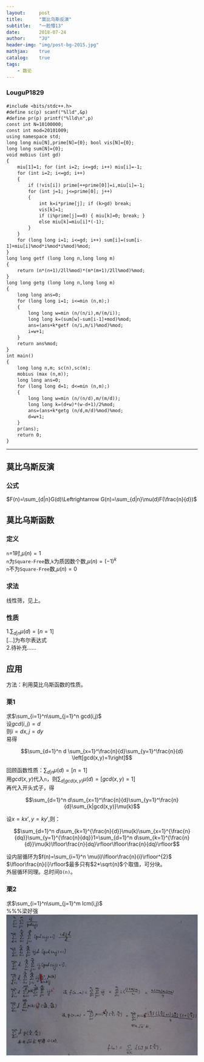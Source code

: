 ```yaml
---
layout:     post
title:      "莫比乌斯反演"
subtitle:   "一脸懵13"
date:       2018-07-24
author:     "JU"
header-img: "img/post-bg-2015.jpg"
mathjax:    true
catalog:    true
tags:
    - 数论
---
```


### LouguP1829

    #include <bits/stdc++.h>
    #define sc(p) scanf("%lld",&p)
    #define pr(p) printf("%lld\n",p)
    const int N=10100000;
    const int mod=20101009;
    using namespace std;
    long long miu[N],prime[N]={0}; bool vis[N]={0};
    long long sum[N]={0};
    void mobius (int gd)
    {
        miu[1]=1; for (int i=2; i<=gd; i++) miu[i]=-1;
        for (int i=2; i<=gd; i++)
        {
            if (!vis[i]) prime[++prime[0]]=i,miu[i]=-1;
            for (int j=1; j<=prime[0]; j++)
            {
                int k=i*prime[j]; if (k>gd) break;
                vis[k]=1;
                if (i%prime[j]==0) { miu[k]=0; break; }
                else miu[k]=miu[i]*(-1);
            }
        }
        for (long long i=1; i<=gd; i++) sum[i]=(sum[i-1]+miu[i]%mod*i%mod*i%mod)%mod;
    }
    long long getf (long long n,long long m)
    {
        return (n*(n+1)/2ll%mod)*(m*(m+1)/2ll%mod)%mod;
    }
    long long getg (long long n,long long m)
    {
        long long ans=0;
        for (long long i=1; i<=min (n,m);)
        {
            long long w=min (n/(n/i),m/(m/i));
            long long k=(sum[w]-sum[i-1]+mod)%mod;
            ans=(ans+k*getf (n/i,m/i)%mod)%mod;
            i=w+1;
        }
        return ans%mod;
    }
    int main()
    {
        long long n,m; sc(n),sc(m);
        mobius (max (n,m));
        long long ans=0;
        for (long long d=1; d<=min (n,m);)
        {
            long long w=min (n/(n/d),m/(m/d));
            long long k=(d+w)*(w-d+1)/2%mod;
            ans=(ans+k*getg (n/d,m/d)%mod)%mod;
            d=w+1;
        }
        pr(ans);
        return 0;
    }

---

## 莫比乌斯反演
### 公式
$F(n)=\sum_{d|n}G(d)\Leftrightarrow G(n)=\sum_{d|n}\mu(d)F(\frac{n}{d})$
## 莫比乌斯函数
### 定义
`n`=1时,$\mu(n)=1$  
`n`为`Square-Free`数,`k`为质因数个数,$\mu(n)=(-1)^{k}$  
`n`不为`Square-Free`数,$\mu(n)=0$
### 求法
线性筛，见上。
### 性质
1.$\sum_{d|n}\mu(d)=\left[n=1\right]$  
$\left[…\right]$为布尔表达式  
2.待补充……
## 应用
方法：利用莫比乌斯函数的性质。
### 栗1
求$\sum_{i=1}^n\sum_{j=1}^n gcd(i,j)$  
设$gcd(i,j)=d$  
则$i=dx,j=dy$  
易得

$$\sum_{d=1}^n d \sum_{x=1}^\frac{n}{d}\sum_{y=1}^\frac{n}{d} \left[gcd(x,y)=1\right]$$

回顾函数性质：$\sum_{d|n}\mu(d)=\left[n=1\right]$  
用$gcd(x,y)$代入`n`，则$\sum_{d|gcd(x,y)}\mu(d)=\left[ gcd(x,y)=1\right]$  
再代入开头式子，得

$$\sum_{d=1}^n d\sum_{x=1}^\frac{n}{d}\sum_{y=1}^\frac{n}{d}\sum_{k|gcd(x,y)}\mu(k)$$

设$x=kx',y=ky'$,则：

$$\sum_{d=1}^n d\sum_{k=1}^{\frac{n}{d}}\mu(k)\sum_{x=1}^{\frac{n}{dq}}\sum_{y=1}^{\frac{n}{dq}}1=\sum_{d=1}^n d\sum_{k=1}^{\frac{n}{d}}\mu(k)\lfloor\frac{n}{dq}\rfloor\lfloor\frac{n}{dq}\rfloor$$

设内层循环为$f(n)=\sum_{i=1}^n \mu(i)\lfloor\frac{n}{i}\rfloor^{2}$  
$\lfloor\frac{n}{i}\rfloor$最多只有$2*\sqrt{n}$个取值，可分块。  
外层循环同理。总时间`O(n)`。  
### 栗2
求$\sum_{i=1}^n\sum_{j=1}^m lcm(i,j)$  
%%%梁好强
[ ![奋奋的解题过程](/img/解题.jpg) ](/img/解题.jpg)
